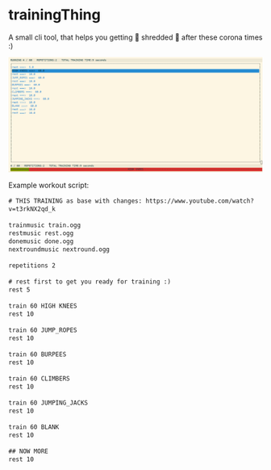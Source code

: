 # trainingThing
A small cli tool, that helps you getting :muscle: shredded :muscle: after these corona times :)


![trainingThing](trainingThing.png)


Example workout script:
```
# THIS TRAINING as base with changes: https://www.youtube.com/watch?v=t3rkNX2qd_k

trainmusic train.ogg
restmusic rest.ogg
donemusic done.ogg
nextroundmusic nextround.ogg

repetitions 2

# rest first to get you ready for training :)
rest 5

train 60 HIGH KNEES
rest 10

train 60 JUMP_ROPES
rest 10

train 60 BURPEES
rest 10

train 60 CLIMBERS
rest 10

train 60 JUMPING_JACKS
rest 10

train 60 BLANK
rest 10

## NOW MORE
rest 10


```
